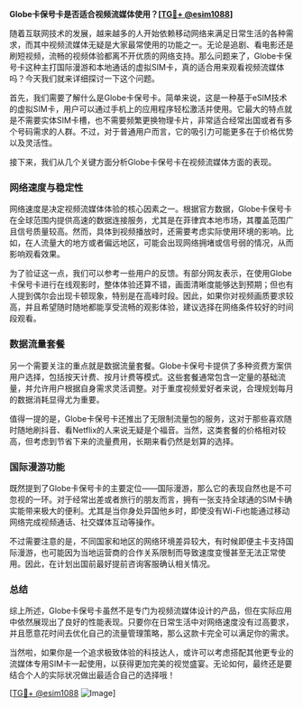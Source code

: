 **Globe卡保号卡是否适合视频流媒体使用？[[TG💪+ @esim1088](https://t.me/s/esim1088)]**

随着互联网技术的发展，越来越多的人开始依赖移动网络来满足日常生活的各种需求，而其中视频流媒体无疑是大家最常使用的功能之一。无论是追剧、看电影还是刷短视频，流畅的视频体验都离不开优质的网络支持。那么问题来了，Globe卡保号卡这种主打国际漫游和本地通话的虚拟SIM卡，真的适合用来观看视频流媒体吗？今天我们就来详细探讨一下这个问题。

首先，我们需要了解什么是Globe卡保号卡。简单来说，这是一种基于eSIM技术的虚拟SIM卡，用户可以通过手机上的应用程序轻松激活并使用。它最大的特点就是不需要实体SIM卡槽，也不需要频繁更换物理卡片，非常适合经常出国或者有多个号码需求的人群。不过，对于普通用户而言，它的吸引力可能更多在于价格优势以及灵活性。

接下来，我们从几个关键方面分析Globe卡保号卡在视频流媒体方面的表现。

### 网络速度与稳定性

网络速度是决定视频流媒体体验的核心因素之一。根据官方数据，Globe卡保号卡在全球范围内提供高速的数据连接服务，尤其是在菲律宾本地市场，其覆盖范围广且信号质量较高。然而，具体到视频播放时，还需要考虑实际使用环境的影响。比如，在人流量大的地方或者偏远地区，可能会出现网络拥堵或信号弱的情况，从而影响观看效果。

为了验证这一点，我们可以参考一些用户的反馈。有部分网友表示，在使用Globe卡保号卡进行在线观影时，整体体验还算不错，画面清晰度能够达到预期；但也有人提到偶尔会出现卡顿现象，特别是在高峰时段。因此，如果你对视频画质要求较高，并且希望随时随地都能享受流畅的观影体验，建议选择在网络条件较好的时间段观看。

### 数据流量套餐

另一个需要关注的重点就是数据流量套餐。Globe卡保号卡提供了多种资费方案供用户选择，包括按天计费、按月计费等模式。这些套餐通常包含一定量的基础流量，并允许用户根据自身需求灵活调整。对于重度视频爱好者来说，合理规划每月的数据消耗显得尤为重要。

值得一提的是，Globe卡保号卡还推出了无限制流量包的服务，这对于那些喜欢随时随地刷抖音、看Netflix的人来说无疑是个福音。当然，这类套餐的价格相对较高，但考虑到节省下来的流量费用，长期来看仍然是划算的选择。

### 国际漫游功能

既然提到了Globe卡保号卡的主要定位——国际漫游，那么它的表现自然也是不可忽视的一环。对于经常出差或者旅行的朋友而言，拥有一张支持全球通的SIM卡确实能带来极大的便利。尤其是当你身处异国他乡时，即使没有Wi-Fi也能通过移动网络完成视频通话、社交媒体互动等操作。

不过需要注意的是，不同国家和地区的网络环境差异较大，有时候即便主卡支持国际漫游，也可能因为当地运营商的合作关系限制而导致速度变慢甚至无法正常使用。因此，在计划出国前最好提前咨询客服确认相关情况。

### 总结

综上所述，Globe卡保号卡虽然不是专门为视频流媒体设计的产品，但在实际应用中依然展现出了良好的性能表现。只要你在日常生活中对网络速度没有过高要求，并且愿意花时间去优化自己的流量管理策略，那么这款卡完全可以满足你的需求。

当然啦，如果你是一个追求极致体验的科技达人，或许可以考虑搭配其他更专业的流媒体专用SIM卡一起使用，以获得更加完美的视觉盛宴。无论如何，最终还是要结合个人的实际状况做出最适合自己的选择哦！

[[TG💪+ @esim1088](https://t.me/s/esim1088) ![Image](https://i.postimg.cc/4NQfJmqS/Snipaste-2025-05-13-00-14-12.png)]